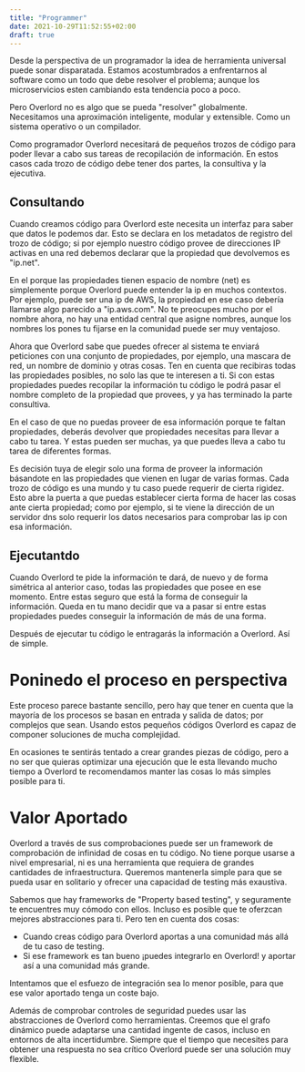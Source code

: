 ```yaml
---
title: "Programmer"
date: 2021-10-29T11:52:55+02:00
draft: true
---
```


Desde la perspectiva de un programador la idea de herramienta universal puede
sonar disparatada. Estamos acostumbrados a enfrentarnos al software como un
todo que debe resolver el problema; aunque los microservicios esten cambiando
esta tendencia poco a poco.

Pero Overlord no es algo que se pueda "resolver" globalmente. Necesitamos una
aproximación inteligente, modular y extensible. Como un sistema operativo o un
compilador.

Como programador Overlord necesitará de pequeños trozos de código para poder
llevar a cabo sus tareas de recopilación de información. En estos casos cada
trozo de código debe tener dos partes, la consultiva y la ejecutiva.

## Consultando

Cuando creamos código para Overlord este necesita un interfaz para saber que
datos le podemos dar. Esto se declara en los metadatos de registro del trozo de
código; si por ejemplo nuestro código provee de direcciones IP activas en una
red debemos declarar que la propiedad que devolvemos es "ip.net".

En el porque las propiedades tienen espacio de nombre (net) es simplemente
porque Overlord puede entender la ip en muchos contextos. Por ejemplo, puede
ser una ip de AWS, la propiedad en ese caso debería llamarse algo parecido a
"ip.aws.com". No te preocupes mucho por el nombre ahora, no hay una entidad
central que asigne nombres, aunque los nombres los pones tu fijarse en la
comunidad puede ser muy ventajoso.

Ahora que Overlord sabe que puedes ofrecer al sistema te enviará peticiones con
una conjunto de propiedades, por ejemplo, una mascara de red, un nombre de
dominio y otras cosas. Ten en cuenta que recibiras todas las propiedades
posibles, no solo las que te interesen a ti. Si con estas propiedades puedes
recopilar la información tu código le podrá pasar el nombre completo de la
propiedad que provees, y ya has terminado la parte consultiva.

En el caso de que no puedas proveer de esa información porque te faltan
propiedades, deberás devolver que propiedades necesitas para llevar a cabo tu
tarea. Y estas pueden ser muchas, ya que puedes lleva a cabo tu tarea de
diferentes formas.

Es decisión tuya de elegir solo una forma de proveer la información básandote
en las propiedades que vienen en lugar de varias formas. Cada trozo de código
es una mundo y tu caso puede requerir de cierta rigidez. Esto abre la puerta a
que puedas establecer cierta forma de hacer las cosas ante cierta propiedad;
como por ejemplo, si te viene la dirección de un servidor dns solo requerir los
datos necesarios para comprobar las ip con esa información.

## Ejecutantdo

Cuando Overlord te pide la información te dará, de nuevo y de forma simétrica
al anterior caso, todas las propiedades que posee en ese momento. Entre estas
seguro que está la forma de conseguir la información. Queda en tu mano decidir
que va a pasar si entre estas propiedades puedes conseguir la información de
más de una forma.

Después de ejecutar tu código le entragarás la información a Overlord. Así de
simple.

# Poninedo el proceso en perspectiva

Este proceso parece bastante sencillo, pero hay que tener en cuenta que la
mayoría de los procesos se basan en entrada y salida de datos; por complejos
que sean. Usando estos pequeños códigos Overlord es capaz de componer
soluciones de mucha complejidad.

En ocasiones te sentirás tentado a crear grandes piezas de código, pero a no
ser que quieras optimizar una ejecución que le esta llevando mucho tiempo a
Overlord te recomendamos manter las cosas lo más simples posible para ti.

# Valor Aportado

Overlord a través de sus comprobaciones puede ser un framework de comprobación
de infinidad de cosas en tu código. No tiene porque usarse a nivel empresarial,
ni es una herramienta que requiera de grandes cantidades de infraestructura.
Queremos mantenerla simple para que se pueda usar en solitario y ofrecer una
capacidad de testing más exaustiva.

Sabemos que hay frameworks de "Property based testing", y seguramente te
encuentres muy cómodo con ellos. Incluso es posible que te oferzcan mejores
abstracciones para ti. Pero ten en cuenta dos cosas:

 * Cuando creas código para Overlord aportas a una comunidad más allá de tu
   caso de testing.
 * Si ese framework es tan bueno ¡puedes integrarlo en Overlord! y aportar así
   a una comunidad más grande.

Intentamos que el esfuezo de integración sea lo menor posible, para que ese
valor aportado tenga un coste bajo.

Además de comprobar controles de seguridad puedes usar las abstracciones de
Overlord como herramientas. Creemos que el grafo dinámico puede adaptarse una
cantidad ingente de casos, incluso en entornos de alta incertidumbre. Siempre
que el tiempo que necesites para obtener una respuesta no sea crítico Overlord
puede ser una solución muy flexible.
